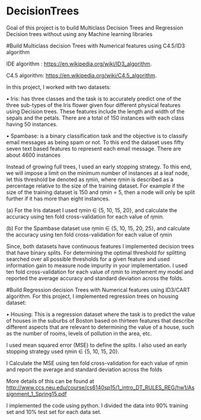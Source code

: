 # DecisionTrees
Goal of this project is to build Multiclass Decision Trees and Regression Decision trees without using any Machine learning libraries


#Build Multiclass decision Trees with Numerical features using C4.5/ID3 algorithm

IDE algorithm : https://en.wikipedia.org/wiki/ID3_algorithm.

C4.5 algorithm: https://en.wikipedia.org/wiki/C4.5_algorithm.
 
In this project, I worked with two datasets:


• Iris: has three classes and the task is to accurately predict one of the three sub-types of the
Iris flower given four different physical features using Decision trees. These features include the length and width
of the sepals and the petals. There are a total of 150 instances with each class having 50
instances.


• Spambase: is a binary classification task and the objective is to classify email messages as
being spam or not. To this end the dataset uses fifty seven text based features to represent
each email message. There are about 4600 instances

Instead of growing full trees, I used an early stopping strategy. To this end, we will impose
a limit on the minimum number of instances at a leaf node, let this threshold be denoted as ηmin,
where ηmin is described as a percentage relative to the size of the training dataset. For example if
the size of the training dataset is 150 and ηmin = 5, then a node will only be split further if it has
more than eight instances.


(a) For the Iris dataset I used ηmin ∈ {5, 10, 15, 20}, and calculate the accuracy using ten fold
cross-validation for each value of ηmin.


(b) For the Spambase dataset use ηmin ∈ {5, 10, 15, 20, 25}, and calculate the accuracy using ten
fold cross-validation for each value of ηmin

Since, both datasets have continuous features I implemented decision trees that have binary
splits. For determining the optimal threshold for splitting searched over all possible
thresholds for a given feature and used information gain to measure node impurity in your implementation.
I used ten fold cross-validation for each value of ηmin to implement my model and reported the average accuracy and standard
deviation across the folds.


#Build Regression decision Trees with Numerical features using ID3/CART algorithm.
For this project, I implemented regression trees on housing dataset:

• Housing: This is a regression dataset where the task is to predict the value of houses in the
suburbs of Boston based on thirteen features that describe different aspects that are relevant
to determining the value of a house, such as the number of rooms, levels of pollution in the
area, etc.

I used mean squared error (MSE) to define the splits. I also used an early stopping strategy
used ηmin ∈ {5, 10, 15, 20}. 

I Calculate the MSE using ten fold cross-validation for each value of ηmin and report the average and standard
deviation across the folds

More details of this can be found at http://www.ccs.neu.edu/course/cs6140sp15/1_intro_DT_RULES_REG/hw1/Assignment_1_Spring15.pdf

I implemented the code using python. I divided the data into 90% training set and 10% test set for each data set. 
